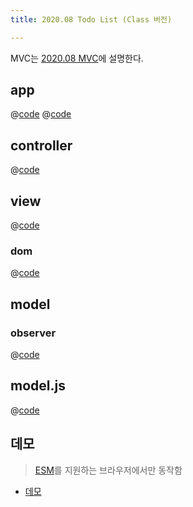 ```yaml
---
title: 2020.08 Todo List (Class 버전) 

---
```


MVC는 [2020.08 MVC](/fe-dev/pet-project/mvc/2020-08-mvc/)에 설명한다.

## app
@[code](@/docs/fe-dev/pet-project/mvc/2020-08-mvc/basic-todo-class/index.html)
@[code](@/docs/fe-dev/pet-project/mvc/2020-08-mvc/basic-todo-class/app.js)

## controller
@[code](@/docs/fe-dev/pet-project/mvc/2020-08-mvc/basic-todo-class/src/controller.js)

## view
@[code](@/docs/fe-dev/pet-project/mvc/2020-08-mvc/basic-todo-class/src/view.js)

### dom
@[code](@/docs/fe-dev/pet-project/mvc/2020-08-mvc/basic-todo-class/utils/dom.js)

## model
### observer
@[code](@/docs/fe-dev/pet-project/mvc/2020-08-mvc/basic-todo-class/utils/observer.js)

## model.js
@[code](@/docs/fe-dev/pet-project/mvc/2020-08-mvc/basic-todo-class/src/model.js)
 
## 데모
> [ESM](https://developer.mozilla.org/ko/docs/Web/JavaScript/Guide/Modules)를 지원하는 브라우저에서만 동작함

- [데모](https://the-next-web-research-lab.github.io/docs/fe-dev/pet-project/mvc/2020-08-mvc/basic-todo-class/index.html)
